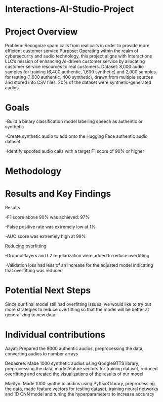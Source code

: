 # Interactions-AI-Studio-Project

# Project Overview 
Problem: Recognize spam calls from real calls in order to provide more efficient customer service
Purpose: Operating within the realm of cybersecurity and audio technology, this project aligns with Interactions LLC’s mission of enhancing AI-driven customer service by allocating customer service resources to real customers.
Dataset: 8,000 audio samples for training (6,400 authentic, 1,600 synthetic) and 2,000 samples for testing (1,600 authentic, 400 synthetic), drawn from multiple sources and stored into CSV files. 20% of the dataset were synthetic-generated audios.

# Goals
-Build a binary classification model labelling speech as authentic or synthetic 

-Create synthetic audio to add onto the Hugging Face authentic audio dataset

-Identify spoofed audio calls with a target F1 score of 90% or higher

# Methodology

# Results and Key Findings
Results

-F1 score above 90% was achieved: 97%

-False positive rate was extremely low at 1%

-AUC score was extremely high at 99%


Reducing overfitting

-Dropout layers and L2 regularization were added to reduce overfitting

-Validation loss had less of an increase for the adjusted model indicating that overfitting was reduced 

# Potential Next Steps
Since our final model still had overfitting issues, we would like to try out more strategies to reduce overfitting so that the model will be better at generalizing to new data. 

# Individual contributions
Aayat: Prepared the 8000 authentic audios, preprocessing the data, converting audios to number arrays 

Debasree: Made 1000 synthetic audios using GoogleGTTS library, preprocessing the data, made feature vectors for training dataset, reduced overfitting and created the visualizations of the results of our model

Marilyn: Made 1000 synthetic audios using Pyttsx3 library, preprocessing the data,  made feature vectors for testing dataset, training neural networks and 1D CNN model and tuning the hyperparameters to increase accuracy
